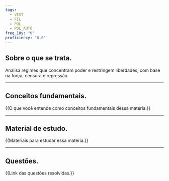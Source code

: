 ```yaml
---
tags:
  - VEST
  - FIL
  - POL
  - POL_AUTO
freq_10y: "0"
proficiency: "0.0"
---
```

## Sobre o que se trata.

Analisa regimes que concentram poder e restringem liberdades, com base na força, censura e repressão.

--- 
## Conceitos fundamentais.

{{O que você entende como conceitos fundamentais dessa matéria.}}

---
## Material de estudo.

{{Materiais para estudar essa matéria.}}

--- 
## Questões.

{{Link das questões resolvidas.}}
